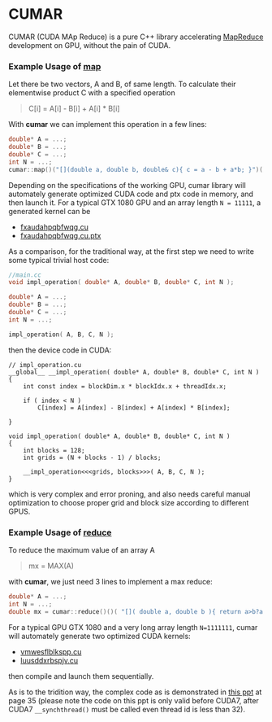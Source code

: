 # CUMAR

CUMAR (CUDA MAp Reduce) is a pure C++ library accelerating [MapReduce](https://www.wikiwand.com/en/MapReduce) development on GPU, without the pain of CUDA.

### Example Usage of [__map__](http://www.wikiwand.com/en/Map_(higher-order_function))

Let there be two vectors, A and B, of same length. To calculate their elementwise product C with a specified operation

> C[i] = A[i] - B[i] + A[i] * B[i]


With __cumar__ we can implement this operation in a few lines:

```C++
double* A = ...;
double* B = ...;
double* C = ...;
int N = ...;
cumar::map()("[](double a, double b, double& c){ c = a - b + a*b; }")( A, A+N, B, C );
```

Depending on the specifications of the working GPU, cumar library will automately generate optimized CUDA code and ptx code in memory, and then launch it.
For a typical GTX 1080 GPU and an array length `N = 11111`, a generated kernel can be

+ [fxaudahpqbfwqg.cu](ptx/fxaudahpqbfwqg.cu)
+ [fxaudahpqbfwqg.cu.ptx](ptx/fxaudahpqbfwqg.cu.ptx)


As a comparison, for the traditional way, at the first step we need to write some typical trivial host code:

```C++
//main.cc
void impl_operation( double* A, double* B, double* C, int N );

double* A = ...;
double* B = ...;
double* C = ...;
int N = ...;

impl_operation( A, B, C, N );
```

then the device code in CUDA:

```CUDA
// impl_operation.cu
__global__ __impl_operation( double* A, double* B, double* C, int N )
{
    int const index = blockDim.x * blockIdx.x + threadIdx.x;

    if ( index < N )
        C[index] = A[index] - B[index] + A[index] * B[index];

}

void impl_operation( double* A, double* B, double* C, int N )
{
    int blocks = 128;
    int grids = (N + blocks - 1) / blocks;

    __impl_operation<<<grids, blocks>>>( A, B, C, N );
}
```
which is very complex and error proning, and also needs careful manual optimization to choose proper grid and block size according to different GPUS.

### Example Usage of [__reduce__](https://en.wikipedia.org/wiki/Fold_(higher-order_function))

To reduce the maximum value of an array A

> mx = MAX(A)

with __cumar__, we just need 3 lines to implement a max reduce:
```c++
double* A = ...;
int N = ...;
double mx = cumar::reduce()()( "[]( double a, double b ){ return a>b?a:b; }" )( A, A+N );
```

For a typical GPU GTX 1080 and a very long array length `N=1111111`,  cumar will automately generate two optimized CUDA kernels:
+ [vmwesflblkspp.cu](ptx/vmwesflblkspp.cu)
+ [luusddxrbspjv.cu](ptx/luusddxrbspjv.cu)

then compile and launch them sequentially.


As is to the tridition way, the complex code as is demonstrated in [this ppt](http://developer.download.nvidia.com/compute/cuda/1.1-Beta/x86_website/projects/reduction/doc/reduction.pdf) at page 35 (please note the code on this ppt is only valid before CUDA7, after CUDA7 `__synchthread()` must be called even thread id is less than 32).



